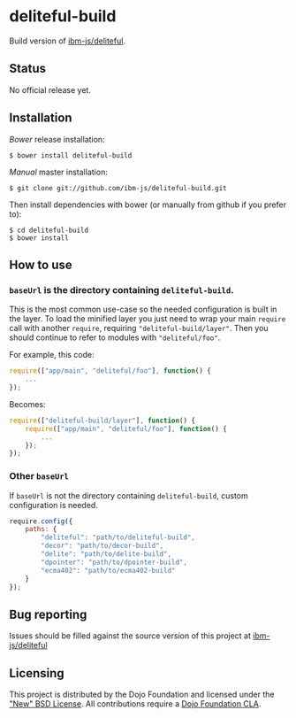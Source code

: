 # deliteful-build

Build version of [ibm-js/deliteful](https://github.com/ibm-js/deliteful).

## Status

No official release yet.

## Installation

_Bower_ release installation:

    $ bower install deliteful-build

_Manual_ master installation:

    $ git clone git://github.com/ibm-js/deliteful-build.git

Then install dependencies with bower (or manually from github if you prefer to):

	$ cd deliteful-build
	$ bower install


## How to use

### `baseUrl` is the directory containing `deliteful-build`.
This is the most common use-case so the needed configuration is built in the layer.
To load the minified layer you just need to wrap your main `require` call with another `require`, requiring `"deliteful-build/layer"`.
Then you should continue to refer to modules with `"deliteful/foo"`.

For example, this code:
```js
require(["app/main", "deliteful/foo"], function() {
	...
});
```
Becomes:
```js
require(["deliteful-build/layer"], function() {
	require(["app/main", "deliteful/foo"], function() {
		...
	});
});
```

### Other `baseUrl`

If `baseUrl` is not the directory containing `deliteful-build`, custom configuration is needed.

```js
require.config({
	paths: {
		"deliteful": "path/to/deliteful-build",
		"decor": "path/to/decor-build",
		"delite": "path/to/delite-build",
		"dpointer": "path/to/dpointer-build",
		"ecma402": "path/to/ecma402-build"
	}
});
```


## Bug reporting

Issues should be filled against the source version of this project at [ibm-js/deliteful](https://github.com/ibm-js/deliteful)


## Licensing

This project is distributed by the Dojo Foundation and licensed under the ["New" BSD License](./LICENSE).
All contributions require a [Dojo Foundation CLA](http://dojofoundation.org/about/claForm).
